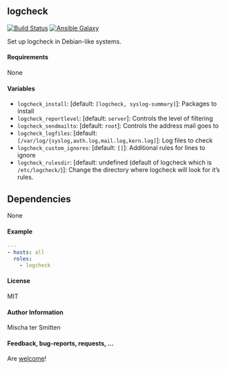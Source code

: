 ## logcheck

[![Build Status](https://travis-ci.org/Oefenweb/ansible-logcheck.svg?branch=master)](https://travis-ci.org/Oefenweb/ansible-logcheck) [![Ansible Galaxy](http://img.shields.io/badge/ansible--galaxy-logcheck-blue.svg)](https://galaxy.ansible.com/list#/roles/1417)

Set up logcheck in Debian-like systems.

#### Requirements

None

#### Variables

* `logcheck_install`: [default: `[logcheck, syslog-summary]`]: Packages to install
* `logcheck_reportlevel`: [default: `server`]: Controls the level of filtering
* `logcheck_sendmailto`: [default: `root`]: Controls the address mail goes to
* `logcheck_logfiles`: [default: `[/var/log/{syslog,auth.log,mail.log,kern.log]`]: Log files to check
* `logcheck_custom_ignores`: [default: `[]`]: Additional rules for lines to ignore
* `logcheck_rulesdir`: [default: undefined (default of logcheck which is `/etc/logcheck/`)]: Change the directory where logcheck will look for it’s rules.

## Dependencies

None

#### Example

```yaml
---
- hosts: all
  roles:
    - logcheck
```

#### License

MIT

#### Author Information

Mischa ter Smitten

#### Feedback, bug-reports, requests, ...

Are [welcome](https://github.com/Oefenweb/ansible-logcheck/issues)!
